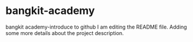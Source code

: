# bangkit-academy
bangkit academy-introduce to github
I am editing the README file. Adding some more details about the project description.

